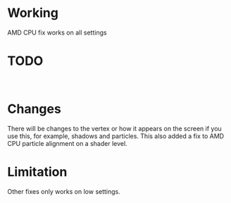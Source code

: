# Working
AMD CPU fix works on all settings
</br>

# TODO
</br>

# Changes
There will be changes to the vertex or how it appears on the screen if you use this, for example, shadows and particles. This also added a fix to AMD CPU particle alignment on a shader level.
</br>

# Limitation
Other fixes only works on low settings.
